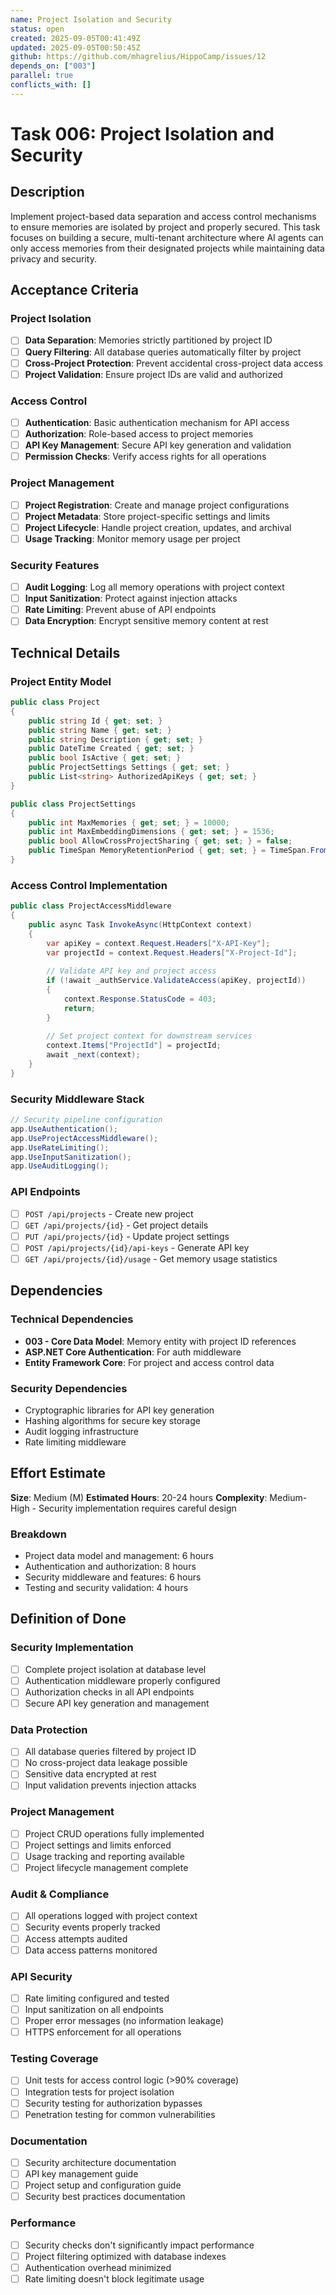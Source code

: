```yaml
---
name: Project Isolation and Security
status: open
created: 2025-09-05T00:41:49Z
updated: 2025-09-05T00:50:45Z
github: https://github.com/mhagrelius/HippoCamp/issues/12
depends_on: ["003"]
parallel: true
conflicts_with: []
---
```


# Task 006: Project Isolation and Security

## Description

Implement project-based data separation and access control mechanisms to ensure memories are isolated by project and properly secured. This task focuses on building a secure, multi-tenant architecture where AI agents can only access memories from their designated projects while maintaining data privacy and security.

## Acceptance Criteria

### Project Isolation
- [ ] **Data Separation**: Memories strictly partitioned by project ID
- [ ] **Query Filtering**: All database queries automatically filter by project
- [ ] **Cross-Project Protection**: Prevent accidental cross-project data access
- [ ] **Project Validation**: Ensure project IDs are valid and authorized

### Access Control
- [ ] **Authentication**: Basic authentication mechanism for API access
- [ ] **Authorization**: Role-based access to project memories
- [ ] **API Key Management**: Secure API key generation and validation
- [ ] **Permission Checks**: Verify access rights for all operations

### Project Management
- [ ] **Project Registration**: Create and manage project configurations
- [ ] **Project Metadata**: Store project-specific settings and limits
- [ ] **Project Lifecycle**: Handle project creation, updates, and archival
- [ ] **Usage Tracking**: Monitor memory usage per project

### Security Features
- [ ] **Audit Logging**: Log all memory operations with project context
- [ ] **Input Sanitization**: Protect against injection attacks
- [ ] **Rate Limiting**: Prevent abuse of API endpoints
- [ ] **Data Encryption**: Encrypt sensitive memory content at rest

## Technical Details

### Project Entity Model
```csharp
public class Project
{
    public string Id { get; set; }
    public string Name { get; set; }
    public string Description { get; set; }
    public DateTime Created { get; set; }
    public bool IsActive { get; set; }
    public ProjectSettings Settings { get; set; }
    public List<string> AuthorizedApiKeys { get; set; }
}

public class ProjectSettings
{
    public int MaxMemories { get; set; } = 10000;
    public int MaxEmbeddingDimensions { get; set; } = 1536;
    public bool AllowCrossProjectSharing { get; set; } = false;
    public TimeSpan MemoryRetentionPeriod { get; set; } = TimeSpan.FromDays(365);
}
```

### Access Control Implementation
```csharp
public class ProjectAccessMiddleware
{
    public async Task InvokeAsync(HttpContext context)
    {
        var apiKey = context.Request.Headers["X-API-Key"];
        var projectId = context.Request.Headers["X-Project-Id"];
        
        // Validate API key and project access
        if (!await _authService.ValidateAccess(apiKey, projectId))
        {
            context.Response.StatusCode = 403;
            return;
        }
        
        // Set project context for downstream services
        context.Items["ProjectId"] = projectId;
        await _next(context);
    }
}
```

### Security Middleware Stack
```csharp
// Security pipeline configuration
app.UseAuthentication();
app.UseProjectAccessMiddleware();
app.UseRateLimiting();
app.UseInputSanitization();
app.UseAuditLogging();
```

### API Endpoints
- [ ] `POST /api/projects` - Create new project
- [ ] `GET /api/projects/{id}` - Get project details
- [ ] `PUT /api/projects/{id}` - Update project settings
- [ ] `POST /api/projects/{id}/api-keys` - Generate API key
- [ ] `GET /api/projects/{id}/usage` - Get memory usage statistics

## Dependencies

### Technical Dependencies
- **003 - Core Data Model**: Memory entity with project ID references
- **ASP.NET Core Authentication**: For auth middleware
- **Entity Framework Core**: For project and access control data

### Security Dependencies
- Cryptographic libraries for API key generation
- Hashing algorithms for secure key storage
- Audit logging infrastructure
- Rate limiting middleware

## Effort Estimate

**Size**: Medium (M)
**Estimated Hours**: 20-24 hours
**Complexity**: Medium-High - Security implementation requires careful design

### Breakdown
- Project data model and management: 6 hours
- Authentication and authorization: 8 hours
- Security middleware and features: 6 hours
- Testing and security validation: 4 hours

## Definition of Done

### Security Implementation
- [ ] Complete project isolation at database level
- [ ] Authentication middleware properly configured
- [ ] Authorization checks in all API endpoints
- [ ] Secure API key generation and management

### Data Protection
- [ ] All database queries filtered by project ID
- [ ] No cross-project data leakage possible
- [ ] Sensitive data encrypted at rest
- [ ] Input validation prevents injection attacks

### Project Management
- [ ] Project CRUD operations fully implemented
- [ ] Project settings and limits enforced
- [ ] Usage tracking and reporting available
- [ ] Project lifecycle management complete

### Audit & Compliance
- [ ] All operations logged with project context
- [ ] Security events properly tracked
- [ ] Access attempts audited
- [ ] Data access patterns monitored

### API Security
- [ ] Rate limiting configured and tested
- [ ] Input sanitization on all endpoints
- [ ] Proper error messages (no information leakage)
- [ ] HTTPS enforcement for all operations

### Testing Coverage
- [ ] Unit tests for access control logic (>90% coverage)
- [ ] Integration tests for project isolation
- [ ] Security testing for authorization bypasses
- [ ] Penetration testing for common vulnerabilities

### Documentation
- [ ] Security architecture documentation
- [ ] API key management guide
- [ ] Project setup and configuration guide
- [ ] Security best practices documentation

### Performance
- [ ] Security checks don't significantly impact performance
- [ ] Project filtering optimized with database indexes
- [ ] Authentication overhead minimized
- [ ] Rate limiting doesn't block legitimate usage
